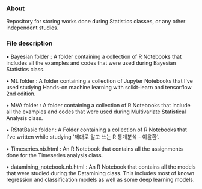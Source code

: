 ### About

Repository for storing works done during Statistics classes, or any other independent studies.   

### File description

• Bayesian folder :  A folder containing a collection of R Notebooks that includes all the examples and codes that were used during Bayesian Statistics class.

• ML folder :  A folder containing a collection of Jupyter Notebooks that I've used studying Hands-on machine learning with scikit-learn and tensorflow 2nd edition.  

• MVA folder :  A folder containing a collection of R Notebooks that include all the examples and codes that were used during Multivariate Statistical Analysis class.

• RStatBasic folder :  A Folder containing a collection of R Notebooks that I've written while studying '제대로 알고 쓰는 R 통계분석 - 이윤환'.

• Timeseries.nb.html :  An R Notebook that contains all the assignments done for the Timeseries analysis class.

• datamining_notebook.nb.html :  An R Notebook that contains all the models that were studied during the Datamining class. This includes most of known regression and classification models as well as some deep learning models. 
